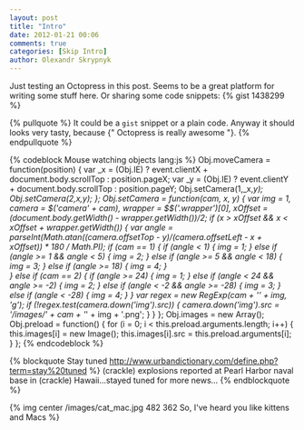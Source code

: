 ```yaml
---
layout: post
title: "Intro"
date: 2012-01-21 00:06
comments: true
categories: [Skip Intro]
author: Olexandr Skrypnyk
---
```

Just testing an Octopress in this post. Seems to be a great platform for writing some stuff here.
Or sharing some code snippets:
{% gist 1438299 %}

{% pullquote %}
It could be a `gist` snippet or a plain code. Anyway it should looks very tasty, because {" Octopress is really awesome "}.
{% endpullquote %}
<!-- more -->
{% codeblock Mouse watching objects lang:js %}
Obj.moveCamera = function(position) {
  var _x = (Obj.IE) ? event.clientX + document.body.scrollTop : position.pageX;
  var _y = (Obj.IE) ? event.clientY + document.body.scrollTop : position.pageY;
  Obj.setCamera(1,_x,_y);
  Obj.setCamera(2,_x,_y);
};
Obj.setCamera = function(cam, x, y) {
  var img = 1, camera = $('camera_' + cam), wrapper = $$('.wrapper')[0], xOffset = (document.body.getWidth() - wrapper.getWidth())/2;
  if (x > xOffset && x < xOffset + wrapper.getWidth()) {
    var angle = parseInt(Math.atan((camera.offsetTop - y)/(camera.offsetLeft - x + xOffset)) * 180 / Math.PI);
    if (cam == 1) {
      if (angle < 1) {
        img = 1;
      } else if (angle >= 1 && angle < 5) {
        img = 2;
      } else if (angle >= 5 && angle < 18) {
        img = 3;
      } else if (angle >= 18) {
        img = 4;
      }    
    } else if (cam == 2) {
      if (angle >= 24) {
        img = 1;
      } else if (angle < 24 && angle >= -2) {
        img = 2;
      } else if (angle < -2 && angle >= -28) {
        img = 3;
      } else if (angle < -28) {
        img = 4;
      }
    }
    var regex = new RegExp(cam + '_' + img, 'g');
    if (!regex.test(camera.down('img').src)) {
      camera.down('img').src = '/images/' + cam + '_' + img + '.png';
    }
  }
};
Obj.images = new Array();
Obj.preload = function() {
  for (i = 0; i < this.preload.arguments.length; i++) {
    this.images[i] = new Image();
    this.images[i].src = this.preload.arguments[i];
  }
};
{% endcodeblock %}

{% blockquote Stay tuned http://www.urbandictionary.com/define.php?term=stay%20tuned %}
(crackle) explosions reported at Pearl Harbor naval base in (crackle) Hawaii...stayed tuned for more news...
{% endblockquote %}

{% img center /images/cat_mac.jpg 482 362 So, I've heard you like kittens and Macs %}